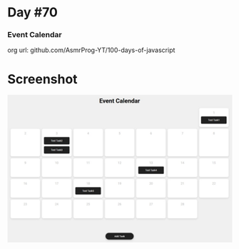 # Day #70

### Event Calendar
org url: github.com/AsmrProg-YT/100-days-of-javascript

# Screenshot
![sc](./screenshot.jpg)
